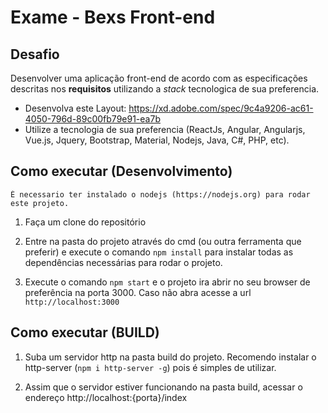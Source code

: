 # Exame - Bexs Front-end

## Desafio

Desenvolver uma aplicação front-end de acordo com as especificações descritas nos **requisitos** utilizando a _stack_ tecnologica de sua preferencia.

- Desenvolva este Layout: https://xd.adobe.com/spec/9c4a9206-ac61-4050-796d-89c00fb79e91-ea7b
- Utilize a tecnologia de sua preferencia (ReactJs, Angular, Angularjs, Vue.js, Jquery, Bootstrap, Material, Nodejs, Java, C#, PHP, etc).

## Como executar (Desenvolvimento)

    É necessario ter instalado o nodejs (https://nodejs.org) para rodar este projeto.

1. Faça um clone do repositório

2. Entre na pasta do projeto através do cmd (ou outra ferramenta que preferir) e execute o comando `npm install` para instalar todas as dependências necessárias para rodar o projeto.

3. Execute o comando `npm start` e o projeto ira abrir no seu browser de preferência na porta 3000. Caso não abra acesse a url `http://localhost:3000`

## Como executar (BUILD)

1. Suba um servidor http na pasta build do projeto. Recomendo instalar o http-server (`npm i http-server -g`) pois é simples de utilizar.

2. Assim que o servidor estiver funcionando na pasta build, acessar o endereço http://localhost:{porta}/index


